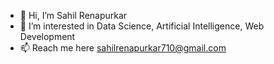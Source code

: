 - 👋 Hi, I’m Sahil Renapurkar
- 👀 I’m interested in Data Science, Artificial Intelligence, Web Development
- 📫 Reach me here sahilrenapurkar710@gmail.com

<!---
AnonymousSRR/AnonymousSRR is a ✨ special ✨ repository because its `README.md` (this file) appears on your GitHub profile.
You can click the Preview link to take a look at your changes.
--->
